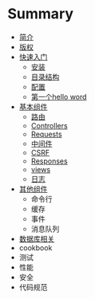 # Summary

* [简介](README.md)
* [版权](ban-quan.md)
* [快速入门](kuai-su-ru-men.md)
  * [安装](kuai-su-ru-men/an-zhuang.md)
  * [目录结构](kuai-su-ru-men/mu-lu-jie-gou.md)
  * [配置](kuai-su-ru-men/pei-zhi.md)
  * [第一个hello word](kuai-su-ru-men/di-yi-ge-hello-word.md)
* [基本组件](ji-ben-zu-jian.md)
  * [路由](ji-ben-zu-jian/lu-you.md)
  * [Controllers](ji-ben-zu-jian/controllers.md)
  * [Requests](ji-ben-zu-jian/requests.md)
  * [中间件](ji-ben-zu-jian/zhong-jian-jian.md)
  * [CSRF](ji-ben-zu-jian/csrf.md)
  * [Responses](ji-ben-zu-jian/responses.md)
  * [views](ji-ben-zu-jian/views.md)
  * [日志](ji-ben-zu-jian/ri-zhi.md)
* [其他组件](qi-ta-zu-jian.md)
  * 命令行
  * 缓存
  * 事件
  * 消息队列
* [数据库相关](shu-ju-ku-xiang-guan.md)
* cookbook
* 测试
* 性能
* 安全
* 代码规范

